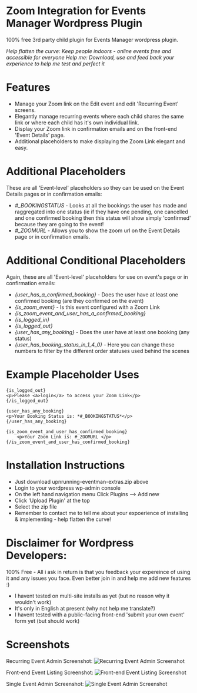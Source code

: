 # Zoom Integration for Events Manager Wordpress Plugin
100% free 3rd party child plugin for Events Manager wordpress plugin.

*Help flatten the curve: Keep people indoors - online events free and accessible for everyone*
*Help me: Download, use and feed back your experience to help me test and perfect it*

# Features
* Manage your Zoom link on the Edit event and edit 'Recurring Event' screens.
* Elegantly manage recurring events where each child shares the same link or where each child has it's own individual link.
* Display your Zoom link in confirmation emails and on the front-end 'Event Details' page.
* Additional placeholders to make displaying the Zoom Link elegant and easy.

# Additional Placeholders
These are all 'Event-level' placeholders so they can be used on the Event Details pages or in confirmation emails:

 * *#_BOOKINGSTATUS* - Looks at all the bookings the user has made and raggregated into one status (ie if they have one pending, one cancelled and one confirmed booking then this status will show simply 'confirmed' because they are going to the event!
 * *#_ZOOMURL* - Allows you to show the zoom url on the Event Details page or in confirmation emails.
 
 # Additional Conditional Placeholders
 Again, these are all 'Event-level' placeholders for use on event's page or in confirmation emails:
 
  * *{user_has_a_confirmed_booking}* - Does the user have at least one confirmed booking (are they confirmed on the event)
  * *{is_zoom_event}* - Is this event configured with a Zoom Link
  * *{is_zoom_event_and_user_has_a_confirmed_booking}*
  * *{is_logged_in}*
  * *{is_logged_out}*
  * *{user_has_any_booking}* - Does the user have at least one booking (any status)
  * *{user_has_booking_status_in_1_4_0}* - Here you can change these numbers to filter by the different order statuses used behind the scenes
  
 # Example Placeholder Uses
```
{is_logged_out}
<p>Please <a>login</a> to access your Zoom Link</p>
{/is_logged_out}

{user_has_any_booking}
<p>Your Booking Status is: *#_BOOKINGSTATUS*</p>
{/user_has_any_booking}

{is_zoom_event_and_user_has_confirmed_booking}
    <p>Your Zoom Link is: #_ZOOMURL </p>
{/is_zoom_event_and_user_has_confirmed_booking}
```
# Installation Instructions
 - Just download upnrunning-eventman-extras.zip above
 - Login to your wordpress wp-admin console
 - On the left hand navigation menu Click Plugins --> Add new
 - Click 'Upload Plugin' at the top
 - Select the zip file
 - Remember to contact me to tell me about your expoerience of installing & implementing - help flatten the curve!

# Disclaimer for Wordpress Developers:
100% Free - All i ask in return is that you feedback your expereince of using it and any issues you face. Even better join in and help me add new features :)

 * I havent tested on multi-site installs as yet (but no reason why it wouldn't work)
 * It's only in English at present (why not help me translate?)
 * I havent tested with a public-facing front-end 'submit your own event' form yet (but should work)
 
 # Screenshots 
Recurring Event Admin Screenshot:
![Recurring Event Admin Screenshot](/upnrunning-eventman-extras/screenshot-1.png/600x317?raw=true "Recurring Event Admin Screenshot")

Front-end Event Listing Screenshot:
![Front-end Event Listing Screenshot](/upnrunning-eventman-extras/screenshot-2.png/600x264?raw=true "Front-end Event Listing Screenshot")

Single Event Admin Screenshot:
![Single Event Admin Screenshot](/upnrunning-eventman-extras/screenshot-3.png/600x218?raw=true "Single Event Admin Screenshot")
